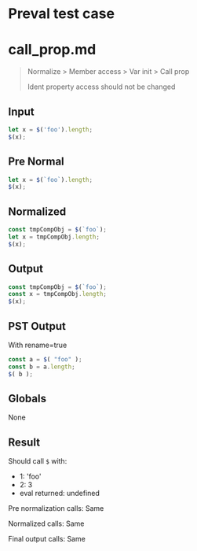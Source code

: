 # Preval test case

# call_prop.md

> Normalize > Member access > Var init > Call prop
>
> Ident property access should not be changed

## Input

`````js filename=intro
let x = $('foo').length;
$(x);
`````

## Pre Normal


`````js filename=intro
let x = $(`foo`).length;
$(x);
`````

## Normalized


`````js filename=intro
const tmpCompObj = $(`foo`);
let x = tmpCompObj.length;
$(x);
`````

## Output


`````js filename=intro
const tmpCompObj = $(`foo`);
const x = tmpCompObj.length;
$(x);
`````

## PST Output

With rename=true

`````js filename=intro
const a = $( "foo" );
const b = a.length;
$( b );
`````

## Globals

None

## Result

Should call `$` with:
 - 1: 'foo'
 - 2: 3
 - eval returned: undefined

Pre normalization calls: Same

Normalized calls: Same

Final output calls: Same
